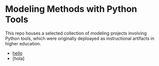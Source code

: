 # Modeling Methods with Python Tools

This repo houses a selected collection of modeling projects involving Python tools, which were originally deploayed as instructional artifacts in higher education.
* [hello]()
* [hola]


